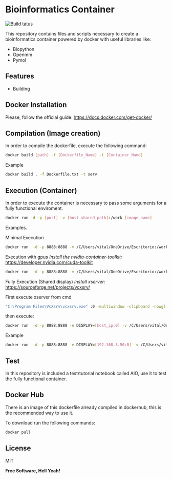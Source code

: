 # Bioinformatics Container

[![Build tatus](https://travis-ci.org/joemccann/dillinger.svg?branch=master)](https://travis-ci.org/joemccann/dillinger)

This repository contains files and scripts necessary to create a bioinformatics container powered by docker
with useful libraries like:

- Biopython
- Openmm
- Pymol

## Features

- Building


## Docker Installation
Please, follow the official guide:
https://docs.docker.com/get-docker/

## Compilation (Image creation)

In order to compile the dockerfile, execute the following command:
```sh
docker build [path] -f [Dockerfile_Name] -t [Container_Name]
```

Example
```sh
docker build . -f Dockerfile.txt -t serv
```

## Execution (Container)

In order to execute the container is necessary to pass some arguments for a fully functional enviroment.
```sh
docker run -d -p [port] -v [host_shared_path]:/work [image_name]
```

Examples.

Minimal Execution
```sh
docker run  -d -p 8888:8888 -v /C/Users/vital/OneDrive/Escritorio:/work serv5
```

Execution with gpus
*Install the nvidia-container-toolkit:*
https://developer.nvidia.com/cuda-toolkit
```sh
docker run  -d -p 8888:8888 -v /C/Users/vital/OneDrive/Escritorio:/work --gpus all serv5
```

Fully Execution (Shared display)
*Install xserver:*
https://sourceforge.net/projects/vcxsrv/

First execute xserver from cmd
```sh
"C:\Program Files\VcXsrv\vcxsrv.exe" :0 -multiwindow -clipboard -nowgl -ac
```

then execute:
```sh
docker run  -d -p 8888:8888 -e DISPLAY=[host_ip:0] -v /C/Users/vital/OneDrive/Escritorio:/work --gpus all serv5
```

Example
```sh
docker run  -d -p 8888:8888 -e DISPLAY=[192.168.3.50:0] -v /C/Users/vital/OneDrive/Escritorio:/work --gpus all serv5
```
## Test
In this repository is included a test/tutorial notebook called AIO, use it to test the fully functional container. 

## Docker Hub
There is an image of this dockerfile already compiled in dockerhub, this is the recommended way to use it.

To download run the following commands:
```sh
docker pull 
```


## License

MIT

**Free Software, Hell Yeah!**
